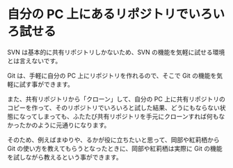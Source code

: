 自分の PC 上にあるリポジトリでいろいろ試せる
============================================

SVN は基本的に共有リポジトリしかないため、SVN の機能を気軽に試せる環境とは言えないです。

Git は、手軽に自分の PC 上にリポジトリを作れるので、そこで Git の機能を気軽に試す事ができます。

また、共有リポジトリから「クローン」して、自分の PC 上に共有リポジトリのコピーを作って、そのリポジトリでいろいろと試した結果、どうにもならない状態になってしまっても、ふたたび共有リポジトリを手元にクローンすれば何もなかったかのように元通りになります。

そのため、例えばまゆりや、るかが役に立ちたいと思って、岡部や紅莉栖から Git の使い方を教えてもらうとなったときに、岡部や紅莉栖は実際に Git の機能を試しながら教えるという事ができます。
